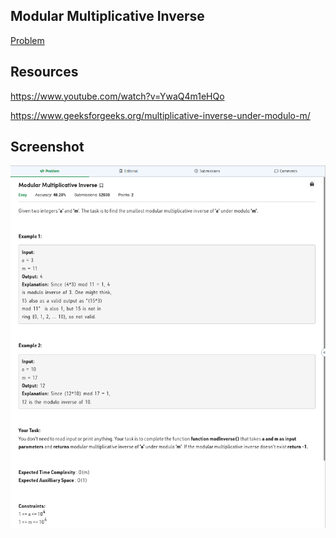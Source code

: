 ## Modular Multiplicative Inverse

[Problem](https://practice.geeksforgeeks.org/batch/dsa-4/track/DSASP-Mathematics/problem/modular-multiplicative-inverse-1587115620)

## Resources
https://www.youtube.com/watch?v=YwaQ4m1eHQo

https://www.geeksforgeeks.org/multiplicative-inverse-under-modulo-m/

## Screenshot
![image](modular-multiplicative-inverse.png?raw=true "Screenshot")
